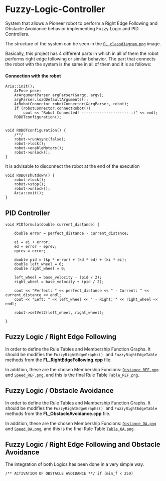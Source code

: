 # Fuzzy-Logic-Controller
System that allows a Pioneer robot to perform a Right Edge Following and Obstacle Avoidance behavior implementing Fuzzy Logic and PID Controllers.

The structure of the system can be seen in the [` FL_classdiagram.png `](./FL_classdiagram.png) image.

Basically, this project has 4 different parts in which in all of them the robot performs right edge following or similar behavior. 
The part that connects the robot with the system is the same in all of them and it is as follows:

#### Connection with the robot
```
Aria::init();
	ArPose pose;
	ArArgumentParser argParser(&argc, argv);
	argParser.loadDefaultArguments();
	ArRobotConnector robotConnector(&argParser, robot);
	if (robotConnector.connectRobot())
		cout << "Robot Connected! --------------------- :)" << endl;
	ROBOTconfiguration();
 
```

```
void ROBOTconfiguration() {
	/**/
	robot->runAsync(false);
	robot->lock();
	robot->enableMotors();
	robot->unlock();
}

```
It is advisable to disconnect the robot at the end of the execution

```
void ROBOTshutdown() {
	robot->lock();
	robot->stop();
	robot->unlock();
	Aria::exit();
}

```

## PID Controller

```
void PIDformula(double current_distance) {

	double error = perfect_distance - current_distance;

	ei = ei + error;
	ed = error - eprev;
	eprev = error;

	double pid = (kp * error) + (kd * ed) + (ki * ei);
	double left_wheel = 0;
	double right_wheel = 0;

	left_wheel = base_velocity - (pid / 2);
	right_wheel = base_velocity + (pid / 2);

	cout << "Perfect: " << perfect_distance << " - Current: " << current_distance << endl;
	cout << "Left: " << left_wheel << " - Right: " << right_wheel << endl;

	robot->setVel2(left_wheel, right_wheel);

}
```

## Fuzzy Logic / Right Edge Following

In order to define the Rule Tables and Membership Function Graphs. It should be modifies the ` FuzzyRightEdgeGraphs() `  and ` FuzzyRightEdgeTable ` methods from the **FL_RightEdgeFollowing.cpp** file.

In addition, these are the chosen Membership Funcions: [` Distance_REF.png `](./Graphs/distance_REF.png) and  [` Speed_REF.png `](./Graphs/Speed_REF.png), and this is the final Rule Table [` Table_REF.png `](./Graphs/Table_REF.png).


## Fuzzy Logic / Obstacle Avoidance

In order to define the Rule Tables and Membership Function Graphs. It should be modifies the ` FuzzyRightEdgeGraphs() `  and ` FuzzyRightEdgeTable ` methods from the **FL_ObstacleAvoidance.cpp** file.

In addition, these are the chosen Membership Funcions: [` Distance_OA.png `](./Graphs/Distance_OA.png) and  [` Speed_OA.png `](./Graphs/Speed_OA.png), and this is the final Rule Table [` Table_OA.png `](./Graphs/Table_OA.png).

## Fuzzy Logic / Right Edge Following and Obstacle Avoidance

The integration of both Logics has been done in a very simple way. 

` /** ACTIVATION OF OBSTACLE AVOIDANCE **/
		if (min_f < 250) `
    
